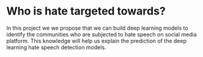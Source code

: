 # Who is hate targeted towards?

In this project we we propose that we can build deep learning models to identify the communities who are subjected to hate speech on social media platform. This knowledge will help us explain the prediction of the deep learning hate speech detection models.
